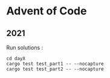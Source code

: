# Advent of Code 

## 2021

Run solutions :

```
cd dayX
cargo test test_part1 -- --nocapture
cargo test test_part2 -- --nocapture
```